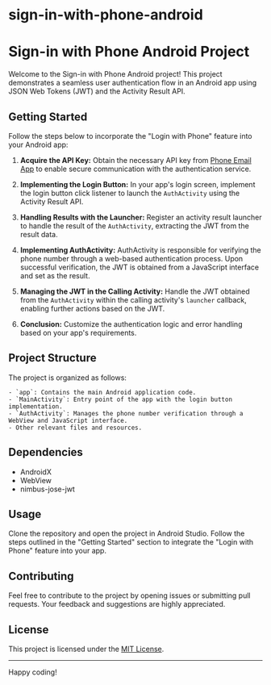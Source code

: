 # sign-in-with-phone-android
# Sign-in with Phone Android Project

Welcome to the Sign-in with Phone Android project! This project demonstrates a seamless user authentication flow in an Android app using JSON Web Tokens (JWT) and the Activity Result API.

## Getting Started

Follow the steps below to incorporate the "Login with Phone" feature into your Android app:

1. **Acquire the API Key:**
   Obtain the necessary API key from [Phone Email App](https://play.google.com/store/apps/details?id=email.phone.app)  to enable secure communication with the authentication service.

2. **Implementing the Login Button:**
   In your app's login screen, implement the login button click listener to launch the `AuthActivity` using the Activity Result API.

3. **Handling Results with the Launcher:**
   Register an activity result launcher to handle the result of the `AuthActivity`, extracting the JWT from the result data.

4. **Implementing AuthActivity:**
   AuthActivity is responsible for verifying the phone number through a web-based authentication process. Upon successful verification, the JWT is obtained from a JavaScript interface and set as the result.

5. **Managing the JWT in the Calling Activity:**
   Handle the JWT obtained from the `AuthActivity` within the calling activity's `launcher` callback, enabling further actions based on the JWT.

6. **Conclusion:**
   Customize the authentication logic and error handling based on your app's requirements.

## Project Structure

The project is organized as follows:

    - `app`: Contains the main Android application code.
    - `MainActivity`: Entry point of the app with the login button implementation.
    - `AuthActivity`: Manages the phone number verification through a WebView and JavaScript interface.
    - Other relevant files and resources.

## Dependencies

- AndroidX
- WebView
- nimbus-jose-jwt

## Usage

Clone the repository and open the project in Android Studio. Follow the steps outlined in the "Getting Started" section to integrate the "Login with Phone" feature into your app.

## Contributing

Feel free to contribute to the project by opening issues or submitting pull requests. Your feedback and suggestions are highly appreciated.

## License

This project is licensed under the [MIT License](LICENSE).

---

Happy coding!

